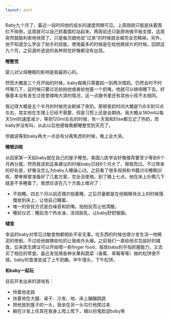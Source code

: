 ```yaml
---
layout: post
---
```


Baby九个月了，最近一段时间他的成长的速度肉眼可见。上周刚刚只能是扶着围栏不摔倒，这周就可以自己抓着围栏站起来。两周前还只能原地做平板支撑，这周突然就能利索地快爬了。只是每次跟他说“过来”的时候就会被完全忽略掉。另外，他不知道怎么学会了拍手的技能，使用最多的时候是在给他换尿片的时候。回顾这九个月，之前道听途说的各种担忧好像都没有出现。

**睡整觉**

婴儿对父母睡眠的影响是我最担心的。

然而大概是三个月开始的时候，baby每晚只需要起一到两次喂奶。仍然会时不时哼唧几下，这时候只要过去拍拍他或者给他塞一个奶嘴，他就可以继续睡下去。好像基本没有发生过夜里嚎啕大哭的情况，这一点跟书里还有其他小孩不太相同。

我记得大概是五个半月的时候完全断掉了夜奶。那顿夜奶时间大概是11点半到12点左右，其实他在生理上已经不需要，但是习惯上还是会期待。我大概从180ml以每天5ml的速度减少，等到120ml左右的时候，有一天我和Elise都忘记了热奶，而baby并没有叫，从此以后他便每晚都睡整觉到天亮了。

但据说等到baby再大一点会有分离焦虑的时候，晚上会大哭。

**睡眠训练**

从回家第一天起baby就在自己的屋子睡觉。美国儿医学会好像推荐要至少等到6个月再分屋。然而我读到这条建议的时候baby已经6个月大了，擦肩而过。不过带来的好处是，好像没怎么为baby入睡操心过。之前看了很多视频和书籍讨论睡眠训练，摩拳擦掌准备好了几套方案，完全没使用。到了晚上七点，他在床上扑腾几下就差不多睡着了。我想应该在几个方面上做对了：

- 不抱睡。四五个月以前还偶尔抱着睡，之后尽量都是在他眼睛快合上的时候慢慢放到床上，让他自己睡着。
- 唯一的安抚方式是白噪音和奶嘴。拍拍反而让他清醒。
- 睡前仪式：睡前洗个热水澡，涂润肤乳，让baby舒舒服服。

**辅食**

幸运的baby对常见过敏食物都相处平安无事。吃东西的时候也很少发生活一地稀泥的惨剧。不过给他做哪些吃的让我格外头痛。之前我们一直给他买包装好的辅食。后来医生建议可以开始喂一些finger food，锻炼baby的手指抓握能力，又去买了相应的零食。最近发现用各种水果和蔬菜（香蕉、草莓等等）做的松饼很不错。baby的食谱变成了上午奶酪，中午馒头，下午松饼。

**和baby一起玩**

目前开发出来的游戏有：

- 拎着他走路
- 扶着他在大腿、桌子、沙发、地、床上蹦蹦跳跳
- 把他放到屋子的一头，我坐在另一头勾引他爬过来
- 躺在沙发上任其在我身上爬上爬下，辅以扮鬼脸逗baby笑
